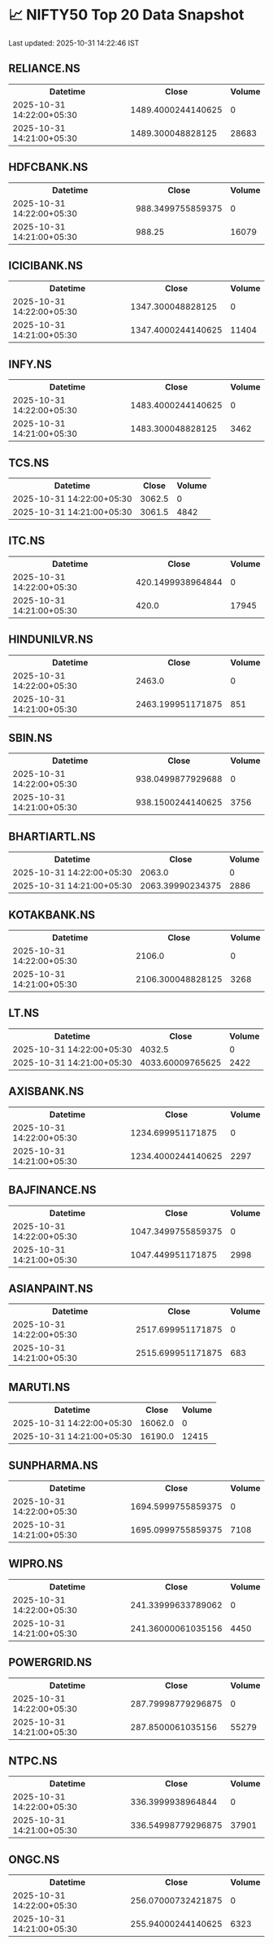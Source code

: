 # 📈 NIFTY50 Top 20 Data Snapshot

Last updated: 2025-10-31 14:22:46 IST

## RELIANCE.NS

<table>
  <tr><th>Datetime</th><th>Close</th><th>Volume</th></tr>
  <tr><td>2025-10-31 14:22:00+05:30</td><td>1489.4000244140625</td><td>0</td></tr>
  <tr><td>2025-10-31 14:21:00+05:30</td><td>1489.300048828125</td><td>28683</td></tr>
</table>

## HDFCBANK.NS

<table>
  <tr><th>Datetime</th><th>Close</th><th>Volume</th></tr>
  <tr><td>2025-10-31 14:22:00+05:30</td><td>988.3499755859375</td><td>0</td></tr>
  <tr><td>2025-10-31 14:21:00+05:30</td><td>988.25</td><td>16079</td></tr>
</table>

## ICICIBANK.NS

<table>
  <tr><th>Datetime</th><th>Close</th><th>Volume</th></tr>
  <tr><td>2025-10-31 14:22:00+05:30</td><td>1347.300048828125</td><td>0</td></tr>
  <tr><td>2025-10-31 14:21:00+05:30</td><td>1347.4000244140625</td><td>11404</td></tr>
</table>

## INFY.NS

<table>
  <tr><th>Datetime</th><th>Close</th><th>Volume</th></tr>
  <tr><td>2025-10-31 14:22:00+05:30</td><td>1483.4000244140625</td><td>0</td></tr>
  <tr><td>2025-10-31 14:21:00+05:30</td><td>1483.300048828125</td><td>3462</td></tr>
</table>

## TCS.NS

<table>
  <tr><th>Datetime</th><th>Close</th><th>Volume</th></tr>
  <tr><td>2025-10-31 14:22:00+05:30</td><td>3062.5</td><td>0</td></tr>
  <tr><td>2025-10-31 14:21:00+05:30</td><td>3061.5</td><td>4842</td></tr>
</table>

## ITC.NS

<table>
  <tr><th>Datetime</th><th>Close</th><th>Volume</th></tr>
  <tr><td>2025-10-31 14:22:00+05:30</td><td>420.1499938964844</td><td>0</td></tr>
  <tr><td>2025-10-31 14:21:00+05:30</td><td>420.0</td><td>17945</td></tr>
</table>

## HINDUNILVR.NS

<table>
  <tr><th>Datetime</th><th>Close</th><th>Volume</th></tr>
  <tr><td>2025-10-31 14:22:00+05:30</td><td>2463.0</td><td>0</td></tr>
  <tr><td>2025-10-31 14:21:00+05:30</td><td>2463.199951171875</td><td>851</td></tr>
</table>

## SBIN.NS

<table>
  <tr><th>Datetime</th><th>Close</th><th>Volume</th></tr>
  <tr><td>2025-10-31 14:22:00+05:30</td><td>938.0499877929688</td><td>0</td></tr>
  <tr><td>2025-10-31 14:21:00+05:30</td><td>938.1500244140625</td><td>3756</td></tr>
</table>

## BHARTIARTL.NS

<table>
  <tr><th>Datetime</th><th>Close</th><th>Volume</th></tr>
  <tr><td>2025-10-31 14:22:00+05:30</td><td>2063.0</td><td>0</td></tr>
  <tr><td>2025-10-31 14:21:00+05:30</td><td>2063.39990234375</td><td>2886</td></tr>
</table>

## KOTAKBANK.NS

<table>
  <tr><th>Datetime</th><th>Close</th><th>Volume</th></tr>
  <tr><td>2025-10-31 14:22:00+05:30</td><td>2106.0</td><td>0</td></tr>
  <tr><td>2025-10-31 14:21:00+05:30</td><td>2106.300048828125</td><td>3268</td></tr>
</table>

## LT.NS

<table>
  <tr><th>Datetime</th><th>Close</th><th>Volume</th></tr>
  <tr><td>2025-10-31 14:22:00+05:30</td><td>4032.5</td><td>0</td></tr>
  <tr><td>2025-10-31 14:21:00+05:30</td><td>4033.60009765625</td><td>2422</td></tr>
</table>

## AXISBANK.NS

<table>
  <tr><th>Datetime</th><th>Close</th><th>Volume</th></tr>
  <tr><td>2025-10-31 14:22:00+05:30</td><td>1234.699951171875</td><td>0</td></tr>
  <tr><td>2025-10-31 14:21:00+05:30</td><td>1234.4000244140625</td><td>2297</td></tr>
</table>

## BAJFINANCE.NS

<table>
  <tr><th>Datetime</th><th>Close</th><th>Volume</th></tr>
  <tr><td>2025-10-31 14:22:00+05:30</td><td>1047.3499755859375</td><td>0</td></tr>
  <tr><td>2025-10-31 14:21:00+05:30</td><td>1047.449951171875</td><td>2998</td></tr>
</table>

## ASIANPAINT.NS

<table>
  <tr><th>Datetime</th><th>Close</th><th>Volume</th></tr>
  <tr><td>2025-10-31 14:22:00+05:30</td><td>2517.699951171875</td><td>0</td></tr>
  <tr><td>2025-10-31 14:21:00+05:30</td><td>2515.699951171875</td><td>683</td></tr>
</table>

## MARUTI.NS

<table>
  <tr><th>Datetime</th><th>Close</th><th>Volume</th></tr>
  <tr><td>2025-10-31 14:22:00+05:30</td><td>16062.0</td><td>0</td></tr>
  <tr><td>2025-10-31 14:21:00+05:30</td><td>16190.0</td><td>12415</td></tr>
</table>

## SUNPHARMA.NS

<table>
  <tr><th>Datetime</th><th>Close</th><th>Volume</th></tr>
  <tr><td>2025-10-31 14:22:00+05:30</td><td>1694.5999755859375</td><td>0</td></tr>
  <tr><td>2025-10-31 14:21:00+05:30</td><td>1695.0999755859375</td><td>7108</td></tr>
</table>

## WIPRO.NS

<table>
  <tr><th>Datetime</th><th>Close</th><th>Volume</th></tr>
  <tr><td>2025-10-31 14:22:00+05:30</td><td>241.33999633789062</td><td>0</td></tr>
  <tr><td>2025-10-31 14:21:00+05:30</td><td>241.36000061035156</td><td>4450</td></tr>
</table>

## POWERGRID.NS

<table>
  <tr><th>Datetime</th><th>Close</th><th>Volume</th></tr>
  <tr><td>2025-10-31 14:22:00+05:30</td><td>287.79998779296875</td><td>0</td></tr>
  <tr><td>2025-10-31 14:21:00+05:30</td><td>287.8500061035156</td><td>55279</td></tr>
</table>

## NTPC.NS

<table>
  <tr><th>Datetime</th><th>Close</th><th>Volume</th></tr>
  <tr><td>2025-10-31 14:22:00+05:30</td><td>336.3999938964844</td><td>0</td></tr>
  <tr><td>2025-10-31 14:21:00+05:30</td><td>336.54998779296875</td><td>37901</td></tr>
</table>

## ONGC.NS

<table>
  <tr><th>Datetime</th><th>Close</th><th>Volume</th></tr>
  <tr><td>2025-10-31 14:22:00+05:30</td><td>256.07000732421875</td><td>0</td></tr>
  <tr><td>2025-10-31 14:21:00+05:30</td><td>255.94000244140625</td><td>6323</td></tr>
</table>

